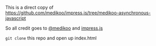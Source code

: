 

This is a direct copy of https://github.com/medikoo/impress.js/tree/medikoo-asynchronous-javascript

So all credit goes to [@medikoo](https://twitter.com/medikoo) and [impress.js](https://github.com/bartaz/impress.js/)

`git clone` this repo and open up index.html

